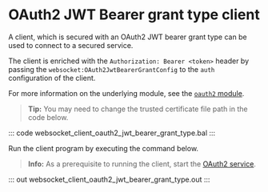# OAuth2 JWT Bearer grant type client

A client, which is secured with an OAuth2 JWT bearer grant type can be used to connect to a secured service.

The client is enriched with the `Authorization: Bearer <token>` header by passing the `websocket:OAuth2JwtBearerGrantConfig` to the `auth` configuration of the client.

For more information on the underlying module, see the [`oauth2` module](https://lib.ballerina.io/ballerina/oauth2/latest/).

>**Tip:** You may need to change the trusted certificate file path in the code below.

::: code websocket_client_oauth2_jwt_bearer_grant_type.bal :::

Run the client program by executing the command below.

>**Info:** As a prerequisite to running the client, start the [OAuth2 service](/learn/by-example/websocket-service-oauth2/).

::: out websocket_client_oauth2_jwt_bearer_grant_type.out :::